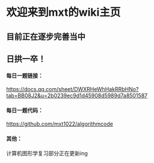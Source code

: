 # 欢迎来到mxt的wiki主页

## 目前正在逐步完善当中

## 日拱一卒！

#### 每日一题链接：
https://docs.qq.com/sheet/DWXRHeWhHakRRbHNo?tab=BB08J2&u=2b0239ec9d1d45908d5989d7a8501587

#### 每日一题代码：
https://github.com/mxt1022/algorithmcode

#### 其他：

计算机图形学复习部分正在更新ing


